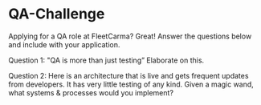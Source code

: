# QA-Challenge

Applying for a QA role at FleetCarma? Great! Answer the questions below and include with your application. 

Question 1: "QA is more than just testing”  Elaborate on this.

Question 2: Here is an architecture that is live and gets frequent updates from developers. It has very little testing of any kind. Given a magic wand, what systems & processes would you implement?
 
